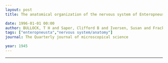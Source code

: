 ```yaml
---
layout: post
title: The anatomical organization of the nervous system of Enteropneusta

date: 1996-01-01 00:00
author: BULLOCK, T H and Saper, Clifford B and Iversen, Susan and Frackowiak, Richard and BULLOCK, T H
tags: ["enteropneusta","nervous system/anatomy"]
journal: The Quarterly journal of microscopical science

year: 1945
---
```

---